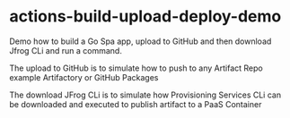 # actions-build-upload-deploy-demo

Demo how to build a Go Spa app, upload to GitHub and then download Jfrog CLi and run a command. 

The upload to GitHub is to simulate how to push to any Artifact Repo example Artifactory or GitHub Packages 

The download JFrog CLi is to simulate how Provisioning Services CLi can be downloaded and executed to publish artifact to a PaaS Container 
